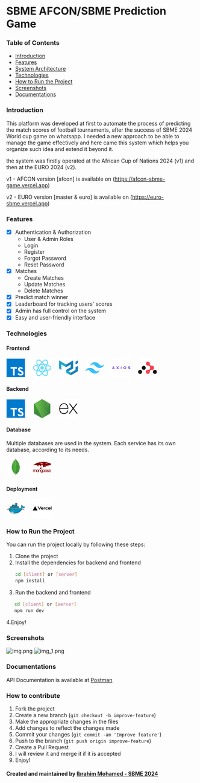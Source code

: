 # SBME AFCON/SBME Prediction Game

### Table of Contents

- [Introduction](#introduction)
- [Features](#features)
- [System Architecture](#system-architecture)
- [Technologies](#technologies)
- [How to Run the Project](#how-to-run-the-project)
- [Screenshots](#screenshots)
- [Documentations](#documentations)

### Introduction

This platform was developed at first to automate the process of predicting the match scores of football
tournaments, after the success of SBME 2024 World cup game on whatsapp. I needed a new approach to be able
to manage the game effectively and here came this system which helps you organize such idea and extend it beyond it.

the system was firstly operated at the African Cup of Nations 2024 (v1) and then at the EURO 2024 (v2).

v1 - AFCON version [afcon] is available on (https://afcon-sbme-game.vercel.app)

v2 - EURO version [master & euro] is available on (https://euro-sbme.vercel.app)

### Features

- [x] Authentication & Authorization
    - User & Admin Roles
    - Login
    - Register
    - Forgot Password
    - Reset Password
- [x] Matches
    - Create Matches
    - Update Matches
    - Delete Matches
- [x] Predict match winner
- [x] Leaderboard for tracking users' scores
- [x] Admin has full control on the system
- [x] Easy and user-friendly interface

### Technologies

#### Frontend

<div>
<img style="margin-right: 1rem" src="https://raw.githubusercontent.com/devicons/devicon/master/icons/typescript/typescript-original.svg" alt="cpp" width="50" height="50" />
<img style="margin-right: 1rem" src="https://raw.githubusercontent.com/devicons/devicon/master/icons/react/react-original.svg" alt="cpp" width="50" height="50" />
<img style="margin-right: 1rem" src="https://raw.githubusercontent.com/devicons/devicon/master/icons/materialui/materialui-original.svg" alt="cpp" width="50" height="50" />
<img style="margin-right: 1rem" src="https://raw.githubusercontent.com/devicons/devicon/master/icons/tailwindcss/tailwindcss-original.svg" alt="cpp" width="50" height="50" />
<img style="margin-right: 1rem" src="https://raw.githubusercontent.com/devicons/devicon/master/icons/axios/axios-plain-wordmark.svg" alt="cpp" width="50" height="50" />
<img style="margin-right: 1rem" src="https://raw.githubusercontent.com/devicons/devicon/master/icons/reactrouter/reactrouter-original.svg" alt="cpp" width="50" height="50" />
</div>

#### Backend

<div>
<img style="margin-right: 1rem" src="https://raw.githubusercontent.com/devicons/devicon/master/icons/typescript/typescript-original.svg" alt="cpp" width="50" height="50" />
<img style="margin-right: 1rem" src="https://raw.githubusercontent.com/devicons/devicon/master/icons/nodejs/nodejs-original.svg" alt="cpp" width="50" height="50" />
<img style="margin-right: 1rem" src="https://raw.githubusercontent.com/devicons/devicon/master/icons/express/express-original.svg" alt="cpp" width="50" height="50" />
</div>

#### Database

Multiple databases are used in the system. Each service has its own database, according to its needs.
<div>
<img style="margin-right: 1rem" src="https://raw.githubusercontent.com/devicons/devicon/master/icons/mongodb/mongodb-original.svg" alt="cpp" width="50" height="50" />
<img style="margin-right: 1rem" src="https://raw.githubusercontent.com/devicons/devicon/master/icons/mongoose/mongoose-original-wordmark.svg" alt="cpp" width="50" height="50" />

</div>

#### Deployment 

<div>
<img style="margin-right: 1rem" src="https://raw.githubusercontent.com/devicons/devicon/master/icons/docker/docker-original.svg" alt="cpp" width="50" height="50" />
<img style="margin-right: 1rem" src="https://raw.githubusercontent.com/devicons/devicon/master/icons/vercel/vercel-original-wordmark.svg" alt="cpp" width="50" height="50" />

</div>

### How to Run the Project

You can run the project locally by following these steps:

1. Clone the project
2. Install the dependencies for backend and frontend
   ```bash
   cd [client] or [server]
   npm install
   ```
3. Run the backend and frontend

```bash
   cd [client] or [server]
   npm run dev
   ```

4.Enjoy!

### Screenshots

![img.png](img.png)
![img_1.png](img_1.png)

### Documentations
API Documentation is available at [Postman](https://documenter.getpostman.com/view/21802740/2sAXqnePeY)


### How to contribute

1. Fork the project
2. Create a new branch (`git checkout -b improve-feature`)
3. Make the appropriate changes in the files
4. Add changes to reflect the changes made
5. Commit your changes (`git commit -am 'Improve feature'`)
6. Push to the branch (`git push origin improve-feature`)
7. Create a Pull Request
8. I will review it and merge it if it is accepted
9. Enjoy!


#### Created and maintained by [Ibrahim Mohamed - SBME 2024](https://github.com/1brahimmohamed)
